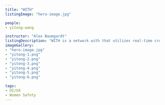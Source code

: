 ```yaml
---
title: "WITH"
listingImage: "hero-image.jpg"

people:
- yitong-wang

instructor: "Alex Baumgardt"
listingDescription: "WITH is a network with that utilizes real-time crowd-sourced information to help female traveler walk confidently in a new city."
imageGallery:
- "hero-image.jpg"
- "yitong-1.png"
- "yitong-2.png"
- "yitong-3.png"
- "yitong-4.png"
- "yitong-5.png"
- "yitong-6.png"

tags:
- UI/UX
- Women Safety
---
```

